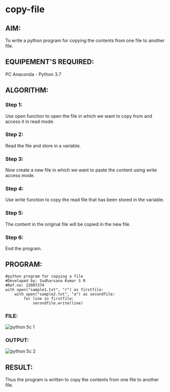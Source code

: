 # copy-file
## AIM:
To write a python program for copying the contents from one file to another file.
## EQUIPEMENT'S REQUIRED: 
PC
Anaconda - Python 3.7
## ALGORITHM: 
### Step 1:
Use open function to open the file in which we want to copy from and access it in read mode.

### Step 2: 
 Read the file and store in a variable.

### Step 3: 
Now create a new file in which we want to paste the content using write access mode.

### Step 4:  
Use write function to copy the read file that has been stored in the variable.

### Step 5: 
The content in the original file will be copied in the new file.

### Step 6: 
End the program.

## PROGRAM:
```
#python program for copying a file
#Developed by: Sudharsana Kumar S R
#Ref.no: 23007374
with open("sample1.txt", "r") as firstfile:
    with open("sample2.txt", "a") as secondfile:
        for line in firstfile:
            secondfile.write(line)  
```
### FILE:
![python 5c 1](https://github.com/sudharsanakumar18/copy-file/assets/138849110/71aad897-a31b-4a52-ad2c-8a09f4335703)

### OUTPUT:
![python 5c 2](https://github.com/sudharsanakumar18/copy-file/assets/138849110/ce8ae4f5-43f2-4cbe-90eb-21803e654e84)
## RESULT:
Thus the program is written to copy the contents from one file to another file.
